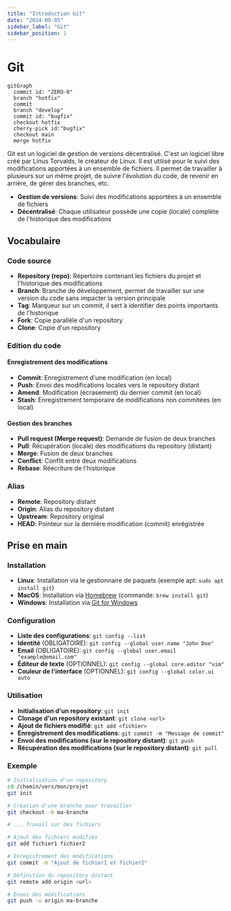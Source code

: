 ```yaml
---
title: "Introduction Git"
date: "2024-09-05"
sidebar_label: "Git"
sidebar_position: 1
---
```


# Git

```mermaid
gitGraph
  commit id: "ZERO-0"
  branch "hotfix"
  commit
  branch "develop"
  commit id: "bugfix"
  checkout hotfix
  cherry-pick id:"bugfix"
  checkout main
  merge hotfix
```

Git est un logiciel de gestion de versions décentralisé. C'est un logiciel libre créé par Linus Torvalds, le créateur de Linux. Il est utilisé pour le suivi des modifications apportées à un ensemble de fichiers. Il permet de travailler à plusieurs sur un même projet, de suivre l'évolution du code, de revenir en arrière, de gérer des branches, etc.

- **Gestion de versions**: Suivi des modifications apportées à un ensemble de fichiers
- **Décentralisé**: Chaque utilisateur possède une copie (locale) complète de l'historique des modifications

## Vocabulaire

### Code source
- **Repository (repo)**: Répertoire contenant les fichiers du projet et l'historique des modifications
- **Branch**: Branche de développement, permet de travailler sur une version du code sans impacter la version principale
- **Tag**: Marqueur sur un commit, il sert à identifier des points importants de l'historique
- **Fork**: Copie parallèle d'un repository
- **Clone**: Copie d'un repository

### Edition du code

#### Enregistrement des modifications
- **Commit**: Enregistrement d'une modification (en local)
- **Push**: Envoi des modifications locales vers le repository distant
- **Amend**: Modification (écrasement) du dernier commit (en local)
- **Stash**: Enregistrement temporaire de modifications non commitées (en local)

#### Gestion des branches
- **Pull request (Merge request)**: Demande de fusion de deux branches
- **Pull**: Récupération (locale) des modifications du repository (distant)
- **Merge**: Fusion de deux branches
- **Conflict**: Conflit entre deux modifications
- **Rebase**: Réécriture de l'historique

### Alias
- **Remote**: Repository distant
- **Origin**: Alias du repository distant
- **Upstream**: Repository original
- **HEAD**: Pointeur sur la dernière modification (commit) enrégistrée

##  Prise en main

### Installation
- **Linux**: Installation via le gestionnaire de paquets (exemple apt: `sudo apt install git`)
- **MacOS**: Installation via [Homebrew](https://brew.sh) (commande: `brew install git`)
- **Windows**: Installation via [Git for Windows](https://git-scm.com/download/win)

### Configuration
- **Liste des configurations**: `git config --list`
- **Identité** (OBLIGATOIRE): `git config --global user.name "John Doe"`
- **Email** (OBLIGATOIRE): `git config --global user.email "example@email.com"`
- **Éditeur de texte** (OPTIONNEL): `git config --global core.editor "vim"`
- **Couleur de l'interface** (OPTIONNEL): `git config --global color.ui auto`

### Utilisation
- **Initialisation d'un repository**: `git init`
- **Clonage d'un repository existant**: `git clone <url>`
- **Ajout de fichiers modifié**: `git add <fichier>`
- **Enregistrement des modifications**: `git commit -m "Message de commit"`
- **Envoi des modifications (sur le repository distant)**: `git push`
- **Récupération des modifications (sur le repository distant)**: `git pull`

### Exemple
```bash
# Initialisation d'un repository
cd /chemin/vers/mon/projet
git init

# Création d'une branche pour travailler
git checkout -b ma-branche

# ... Travail sur des fichiers

# Ajout des fichiers modifiés
git add fichier1 fichier2

# Enregistrement des modifications
git commit -m "Ajout de fichier1 et fichier2"

# Définition du repository distant
git remote add origin <url>

# Envoi des modifications
git push -u origin ma-branche
```
